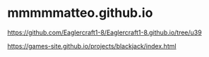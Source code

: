 # mmmmmatteo.github.io

https://github.com/Eaglercraft1-8/Eaglercraft1-8.github.io/tree/u39



https://games-site.github.io/projects/blackjack/index.html
